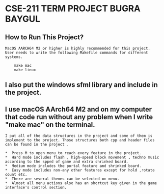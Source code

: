 # CSE-211 TERM PROJECT BUGRA BAYGUL

## How to Run This Project?
````
MacOS AARCH64 M2 or higher is highly recommended for this project.
User needs to write the following Makefile commands for different systems.

    make mac
    make linux
````
## I also put the windows sfml library and include in the project.
## I use macOS AArch64 M2 and on my computer that code run without any problem when I write "make mac" on the terminal.

````
I put all of the data structures in the project and some of them is implement to the project. Those structures both cpp and header files can be found in the project .

*  Press M to open menu to reach every feature in the project.
*  Hard mode includes flash , high-speed block movement , techno music according to the spped of game and extra shrinked board.
*  Medium mode includes the portal feature and shrinked board.
*  Easy mode includes non-any other features except for hold ,rotate count etc.
*  There are several themes can be selected on menu.
*  Almost all menu actions also has an shortcut key given in the game interface's control section.
````
